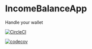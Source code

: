 # IncomeBalanceApp
Handle your wallet

[![CircleCI](https://circleci.com/gh/Americo91/IncomeBalanceApp.svg?style=svg&circle-token=666c64a692691c34e0ead246897d9250187c14de)](https://circleci.com/gh/Americo91/IncomeBalanceApp)

[![codecov](https://codecov.io/gh/Americo91/IncomeBalanceApp/branch/main/graph/badge.svg)](https://codecov.io/gh/Americo91/IncomeBalanceApp)